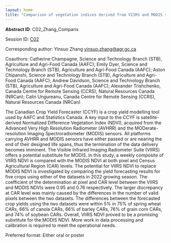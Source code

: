 ```yaml
---
layout: home
title: "Comparison of vegetation indices derived from VIIRS and MODIS satellites and their application for operational crop yield forecasting"
---
```



**Abstract ID**: C02_Zhang_Comparis

Session ID: [C02](.)

Corresponding author: Yinsuo Zhang <a href="mailto:yinsuo.zhang@agr.gc.ca">yinsuo.zhang@agr.gc.ca</a>

Coauthors: Catherine Champagne, Science and Technology Branch (STB), Agriculture and Agri-Food Canada (AAFC); 
 Emily Dyer, Science and Technology Branch (STB), Agriculture and Agri-Food Canada (AAFC); 
 Aston Chipanshi, Science and Technology Branch (STB), Agriculture and Agri-Food Canada (AAFC); 
 Andrew Davidson, Science and Technology Branch (STB), Agriculture and Agri-Food Canada (AAFC); 
 Alexander Trishchenko, Canada Centre for Remote Sensing (CCRS), Natural Resources Canada (NRCan); 
 Calin Ungureanu, Canada Centre for Remote Sensing (CCRS), Natural Resources Canada (NRCan) 

The Canadian Crop Yield Forecaster (CCYF) is a crop yield modelling tool used by AAFC and Statistics Canada. A key input to the CCYF is satellite-derived Normalized Difference Vegetation Index (NDVI), acquired from the Advanced Very High Resolution Radiometer (AVHRR) and the MODerate-resolution Imaging Spectroradiometer (MODIS) sensors. All platforms carrying AVHRR and MODIS sensors have either passed or are nearing the end of their designed life spans, thus the termination of the data delivery becomes imminent. The Visible Infrared Imaging Radiometer Suite (VIIRS) offers a potential substitute for MODIS. In this study, a weekly composite of VIIRS NDVI is compared with the MODIS NDVI at both pixel and Census Agricultural Region (CAR) levels. The potential for VIIRS NDVI to replace MODIS NDVI is investigated by comparing the yield forecasting results for five crops using either of the datasets in 2022 growing season. The coefficient of the determination at pixel and CAR level between the VIIRS and MODIS NDVIs were 0.95 and 0.76 respectively. The larger discrepancy at CAR level was mainly caused by the differences in the number of valid pixels between the two datasets. The differences between the forecasted crop yields using the two datasets were within 5% in 75% of spring wheat CARs, 66% of canola CARs, 66% of barley CARs, 76% of grain corn CARs, and 74% of soybean CARs. Overall, VIIRS NDVI proved to be a promising substitute for the MODIS NDVI. More work in data processing and calibration is required to meet the operational needs.

Preferred format: Either oral or poster
